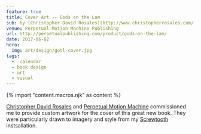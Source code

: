 ```yaml
---
feature: true
title: Cover Art -- Gods on the Lam
sub: by [Christopher David Rosales](http://www.christopherrosales.com/)
venue: Perpetual Motion Machine Publishing
url: http://perpetualpublishing.com/product/gods-on-the-lam/
date: 2017-06-02
hero:
  img: art/design/gotl-cover.jpg
tags:
  - _calendar
  - book design
  - art
  - visual
---
```


{% import "content.macros.njk" as content %}

[Christopher David Rosales](http://www.christopherrosales.com/)
and
[Perpetual Motion Machine](http://perpetualpublishing.com/product/gods-on-the-lam/)
commissioned me
to provide custom artwork
for the cover of this great new book.
They were particularly drawn
to imagery and style
from my [Screwtooth](http://mia.hexxie.com:8080/2019/01/10/screwtooth/)
instsallation.
